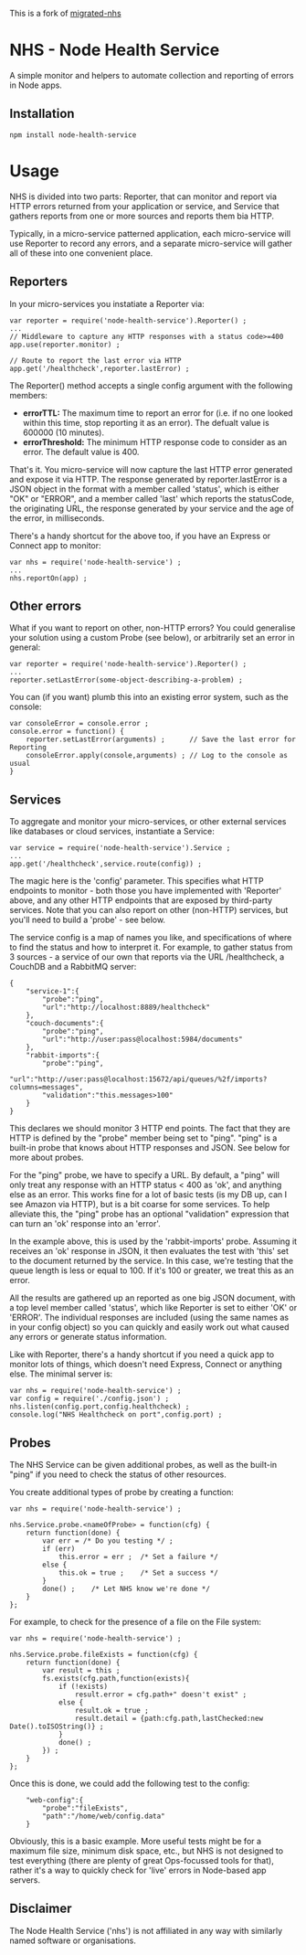 This is a fork of [migrated-nhs](https://bitbucket.org/MailOnline/migrated-nhs)

NHS - Node Health Service
=========================

A simple monitor and helpers to automate collection and reporting of errors in Node apps.

Installation
------------
	
	npm install node-health-service
	
Usage
=====
NHS is divided into two parts: Reporter, that can monitor and report via HTTP errors returned from your application or service, and Service that gathers reports from one or more sources and reports them bia HTTP.

Typically, in a micro-service patterned application, each micro-service will use Reporter to record any errors, and a separate micro-service will gather all of these into one convenient place.

Reporters
---------
In your micro-services you instatiate a Reporter via:

	var reporter = require('node-health-service').Reporter() ;
	...
	// Middleware to capture any HTTP responses with a status code>=400
	app.use(reporter.monitor) ; 
	
	// Route to report the last error via HTTP
	app.get('/healthcheck',reporter.lastError) ;
	
The Reporter() method accepts a single config argument with the following members:

* __errorTTL:__ The maximum time to report an error for (i.e. if no one looked within this time, stop reporting it as an error). The defualt value is 600000 (10 minutes).
* __errorThreshold:__ The minimum HTTP response code to consider as an error. The default value is 400.
	
That's it. You micro-service will now capture the last HTTP error generated and expose it via HTTP. The response generated by reporter.lastError is a JSON object in the format with a member called 'status', which is either "OK" or "ERROR", and a member called 'last' which reports the statusCode, the originating URL, the response generated by your service and the age of the error, in milliseconds.

There's a handy shortcut for the above too, if you have an Express or Connect app to monitor:

	var nhs = require('node-health-service') ;
	...
	nhs.reportOn(app) ;

Other errors
------------
What if you want to report on other, non-HTTP errors? You could generalise your solution using a custom Probe (see below), or arbitrarily set an error in general:

	var reporter = require('node-health-service').Reporter() ;
	...
	reporter.setLastError(some-object-describing-a-problem) ;
	
You can (if you want) plumb this into an existing error system, such as the console:

	var consoleError = console.error ;
	console.error = function() {
		reporter.setLastError(arguments) ;		// Save the last error for Reporting
		consoleError.apply(console,arguments) ;	// Log to the console as usual
	}

Services
--------

To aggregate and monitor your micro-services, or other external services like databases or cloud services, instantiate a Service:

	var service = require('node-health-service').Service ;
	...
	app.get('/healthcheck',service.route(config)) ;
	
The magic here is the 'config' parameter. This specifies what HTTP endpoints to monitor - both those you have implemented with 'Reporter' above, and any other HTTP endpoints that are exposed by third-party services. Note that you can also report on other (non-HTTP) services, but you'll need to build a 'probe' - see below.

The service config is a map of names you like, and specifications of where to find the status and how to interpret it. For example, to gather status from 3 sources - a service of our own that reports via the URL /healthcheck, a CouchDB and a RabbitMQ server:

	{
		"service-1":{
			"probe":"ping",
			"url":"http://localhost:8889/healthcheck"
		},
		"couch-documents":{
			"probe":"ping",
			"url":"http://user:pass@localhost:5984/documents"
		},
		"rabbit-imports":{
			"probe":"ping",
			"url":"http://user:pass@localhost:15672/api/queues/%2f/imports?columns=messages",
			"validation":"this.messages>100"
		}
	}

This declares we should monitor 3 HTTP end points. The fact that they are HTTP is defined by the "probe" member being set to "ping". "ping" is a built-in probe that knows about HTTP responses and JSON. See below for more about probes.

For the "ping" probe, we have to specify a URL. By default, a "ping" will only treat any response with an HTTP status < 400 as 'ok', and anything else as an error. This works fine for a lot of basic tests (is my DB up, can I see Amazon via HTTP), but is a bit coarse for some services. To help alleviate this, the "ping" probe has an optional "validation" expression that can turn an 'ok' response into an 'error'.

In the example above, this is used by the 'rabbit-imports' probe. Assuming it receives an 'ok' response in JSON, it then evaluates the test with 'this' set to the document returned by the service. In this case, we're testing that the queue length is less or equal to 100. If it's 100 or greater, we treat this as an error.

All the results are gathered up an reported as one big JSON document, with a top level member called 'status', which like Reporter is set to either 'OK' or 'ERROR'. The individual responses are included (using the same names as in your config object) so you can quickly and easily work out what caused any errors or generate status information.

Like with Reporter, there's a handy shortcut if you need a quick app to monitor lots of things, which doesn't need Express, Connect or anything else. The minimal server is:

	var nhs = require('node-health-service') ;
	var config = require('./config.json') ;
	nhs.listen(config.port,config.healthcheck) ;
	console.log("NHS Healthcheck on port",config.port) ;

Probes
------

The NHS Service can be given additional probes, as well as the built-in "ping" if you need to check the status of other resources.

You create additional types of probe by creating a function:

	var nhs = require('node-health-service') ;

	nhs.Service.probe.<nameOfProbe> = function(cfg) {
		return function(done) {
			var err = /* Do you testing */ ;
			if (err)
				this.error = err ;	/* Set a failure */
			else {
				this.ok = true ;	/* Set a success */
			}
			done() ;	/* Let NHS know we're done */
		}
	};

For example, to check for the presence of a file on the File system:

	var nhs = require('node-health-service') ;

	nhs.Service.probe.fileExists = function(cfg) {
		return function(done) {
			var result = this ;
			fs.exists(cfg.path,function(exists){
				if (!exists)
					result.error = cfg.path+" doesn't exist" ;
				else {
					result.ok = true ;
					result.detail = {path:cfg.path,lastChecked:new Date().toISOString()} ;
				}
				done() ;
			}) ;
		}
	};

Once this is done, we could add the following test to the config:

		"web-config":{
			"probe":"fileExists",
			"path":"/home/web/config.data"
		}

Obviously, this is a basic example. More useful tests might be for a maximum file size, minimum disk space, etc., but NHS is not designed to test everything (there are plenty of great Ops-focussed tools for that), rather it's a way to quickly check for 'live' errors in Node-based app servers.

Disclaimer
----------
The Node Health Service ('nhs') is not affiliated in any way with similarly named software or organisations.
